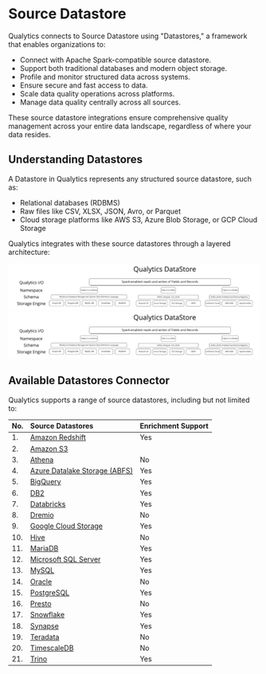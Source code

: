 # Source Datastore

Qualytics connects to Source Datastore using "Datastores," a framework that enables organizations to:

* Connect with Apache Spark-compatible source datastore.  
* Support both traditional databases and modern object storage.  
* Profile and monitor structured data across systems.  
* Ensure secure and fast access to data.  
* Scale data quality operations across platforms.  
* Manage data quality centrally across all sources.

These source datastore integrations ensure comprehensive quality management across your entire data landscape, regardless of where your data resides.

## **Understanding Datastores**

A Datastore in Qualytics represents any structured source datastore, such as:

* Relational databases (RDBMS)  
* Raw files like CSV, XLSX, JSON, Avro, or Parquet  
* Cloud storage platforms like AWS S3, Azure Blob Storage, or GCP Cloud Storage

Qualytics integrates with these source datastores through a layered architecture:

![datastore](../assets/datastores/what-is/datastore.png#only-light)
![datastore](../assets/datastores/what-is/datastore.png#only-dark)

## Available Datastores Connector

Qualytics supports a range of source datastores, including but not limited to:

| No. | Source Datastores | Enrichment Support |
| :---- | :---- | :---- |
|  1.   | [Amazon Redshift](../add-datastores/redshift.md) | Yes |
|  2.   | [Amazon S3](../add-datastores/amazon-s3.md) | | Yes |
|  3.   | [Athena](../add-datastores/athena.md) | No |
|  4.   | [Azure Datalake Storage (ABFS)](../add-datastores/azure-datalake-storage.md) | Yes |
|  5.   | [BigQuery](../add-datastores/bigquery.md) | Yes |
|  6.   | [DB2](../add-datastores/db2.md) | Yes |
|  7.   | [Databricks](../add-datastores/databricks.md) | Yes |
|  8.   | [Dremio](../add-datastores/dremio.md) | No |
|  9.   | [Google Cloud Storage ](../add-datastores/google-cloud-storage.md) | Yes |
|  10.  | [Hive](../add-datastores/hive.md) | No |
|  11.  | [MariaDB](../add-datastores/maria-db.md) | Yes |
|  12.  | [Microsoft SQL Server](../add-datastores/microsoft-sql-server.md) | Yes |
|  13.  | [MySQL](../add-datastores/mysql.md) | Yes |
|  14.  | [Oracle](../add-datastores/oracle.md) | No |
|  15.  | [PostgreSQL](../add-datastores/postgresql.md) | Yes |
|  16.  | [Presto](../add-datastores/presto.md) | No |
|  17.  | [Snowflake](../add-datastores/snowflake.md) | Yes |
|  18.  | [Synapse](../add-datastores/synapse.md) | Yes |
|  19.  | [Teradata](../add-datastores/teradata.md) | No |
|  20.  | [TimescaleDB](../add-datastores/timescale-db.md) | No |
|  21.  | [Trino](../add-datastores/trino.md) | Yes |
